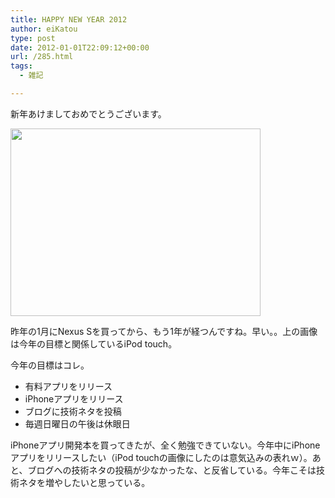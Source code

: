 ```yaml
---
title: HAPPY NEW YEAR 2012
author: eiKatou
type: post
date: 2012-01-01T22:09:12+00:00
url: /285.html
tags:
  - 雑記

---
```

新年あけましておめでとうございます。

[<img src="http://eikatou.net/blog/wp-content/uploads/2012/01/IMG_08661.jpg" alt="" title="iPod touch" width="400" height="300" class="alignnone size-full wp-image-290" srcset="/uploads/2012/01/IMG_08661.jpg 400w, /uploads/2012/01/IMG_08661-300x225.jpg 300w" sizes="(max-width: 400px) 100vw, 400px" />][1]

昨年の1月にNexus Sを買ってから、もう1年が経つんですね。早い。。上の画像は今年の目標と関係しているiPod touch。

今年の目標はコレ。

  * 有料アプリをリリース
  * iPhoneアプリをリリース
  * ブログに技術ネタを投稿
  * 毎週日曜日の午後は休眼日

iPhoneアプリ開発本を買ってきたが、全く勉強できていない。今年中にiPhoneアプリをリリースしたい（iPod touchの画像にしたのは意気込みの表れｗ）。あと、ブログへの技術ネタの投稿が少なかったな、と反省している。今年こそは技術ネタを増やしたいと思っている。

 [1]: http://eikatou.net/blog/wp-content/uploads/2012/01/IMG_08661.jpg
